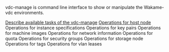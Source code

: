 vdc-manage is command line interface to show or manipulate the Wakame-vdc environments.

[Describe available tasks of the vdc-manage](Describe-available-Tasks)
[Operations for host node](Operations-for-host-node)
Operations for instance specifications
Operations for key pairs
Operations for machine images
Operations for network information
Operations for quota
Operations for security groups
Operations for storage node
Operations for tags
Operations for vlan leases 